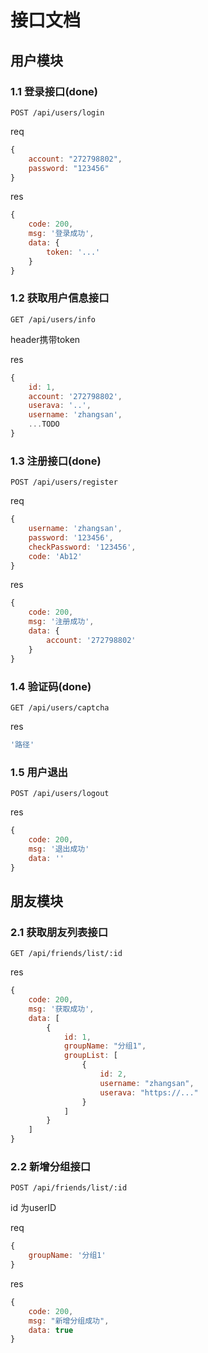 # 接口文档

## 用户模块
### 1.1 登录接口(done)

``` http
POST /api/users/login
```

req
``` js
{
    account: "272798802",
    password: "123456"
}
```

res
``` js
{
    code: 200,
    msg: '登录成功',
    data: {
        token: '...'
    }
}
```




### 1.2 获取用户信息接口

``` http
GET /api/users/info
```

header携带token


res
``` js
{
    id: 1,
    account: '272798802',
    userava: '..',
    username: 'zhangsan',
    ...TODO
}
```

### 1.3 注册接口(done)
``` http
POST /api/users/register
```

req
``` js
{
    username: 'zhangsan',
    password: '123456',
    checkPassword: '123456',
    code: 'Ab12'
}
```

res
``` js
{
    code: 200,
    msg: '注册成功',
    data: {
        account: '272798802'
    }
}
```

### 1.4 验证码(done)
``` http
GET /api/users/captcha
```

res
``` js
'路径'
```

### 1.5 用户退出
``` http
POST /api/users/logout
```

res
``` js
{
    code: 200,
    msg: '退出成功'
    data: ''
}
```


## 朋友模块
### 2.1 获取朋友列表接口
``` http
GET /api/friends/list/:id
```

res
``` js
{
    code: 200,
    msg: '获取成功',
    data: [
        {
            id: 1,
            groupName: "分组1",
            groupList: [
                {
                    id: 2,
                    username: "zhangsan",
                    userava: "https://..."
                }
            ] 
        }
    ]
}
```


### 2.2 新增分组接口
``` http
POST /api/friends/list/:id
```
id 为userID

req
``` js
{
    groupName: '分组1'
}
```

res
``` js
{
    code: 200,
    msg: "新增分组成功",
    data: true
}
```